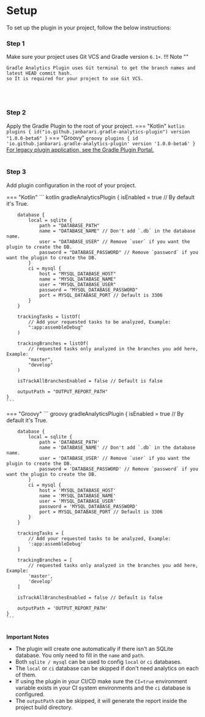 <!--
 MIT License
 Copyright (c) 2022 Mehdi Janbarari (@janbarari)

 Permission is hereby granted, free of charge, to any person obtaining a copy
 of this software and associated documentation files (the "Software"), to deal
 in the Software without restriction, including without limitation the rights
 to use, copy, modify, merge, publish, distribute, sublicense, and/or sell
 copies of the Software, and to permit persons to whom the Software is
 furnished to do so, subject to the following conditions:

 The above copyright notice and this permission notice shall be included in all
 copies or substantial portions of the Software.

 THE SOFTWARE IS PROVIDED "AS IS", WITHOUT WARRANTY OF ANY KIND, EXPRESS OR
 IMPLIED, INCLUDING BUT NOT LIMITED TO THE WARRANTIES OF MERCHANTABILITY,
 FITNESS FOR A PARTICULAR PURPOSE AND NONINFRINGEMENT. IN NO EVENT SHALL THE
 AUTHORS OR COPYRIGHT HOLDERS BE LIABLE FOR ANY CLAIM, DAMAGES OR OTHER
 LIABILITY, WHETHER IN AN ACTION OF CONTRACT, TORT OR OTHERWISE, ARISING FROM,
 OUT OF OR IN CONNECTION WITH THE SOFTWARE OR THE USE OR OTHER DEALINGS IN THE
 SOFTWARE.
-->

# Setup
To set up the plugin in your project, follow the below instructions:

### <strong>Step 1</strong>
Make sure your project uses Git VCS and Gradle version `6.1+`.
!!! Note ""

    Gradle Analytics Plugin uses Git terminal to get the branch names and latest HEAD commit hash. 
    so It is required for your project to use Git VCS.

<br/><br/>

### <strong>Step 2</strong>
Apply the Gradle Plugin to the root of your project.
=== "Kotlin"
    ``` kotlin
    plugins {
        id("io.github.janbarari.gradle-analytics-plugin") version "1.0.0-beta6"
    }
    ```
=== "Groovy"
    ``` groovy
    plugins {
        id 'io.github.janbarari.gradle-analytics-plugin' version '1.0.0-beta6'
    }
    ```
[For legacy plugin application, see the Gradle Plugin Portal.](https://plugins.gradle.org/plugin/io.github.janbarari.gradle-analytics-plugin)
<br/><br/>

### <strong>Step 3</strong> 
Add plugin configuration in the root of your project.

=== "Kotlin"
    ``` kotlin
    gradleAnalyticsPlugin {
        isEnabled = true // By default it's True.

        database {
            local = sqlite {
                path = "DATABASE_PATH"
                name = "DATABASE_NAME" // Don't add `.db` in the database name.
                user = "DATABASE_USER" // Remove `user` if you want the plugin to create the DB.
                password = "DATABASE_PASSWORD" // Remove `password` if you want the plugin to create the DB.
            }
            ci = mysql {
                host = "MYSQL_DATABASE_HOST"
                name = "MYSQL_DATABASE_NAME"
                user = "MYSQL_DATABASE_USER"
                password = "MYSQL_DATABASE_PASSWORD"
                port = MYSQL_DATABASE_PORT // Default is 3306
            }
        }
    
        trackingTasks = listOf(
            // Add your requested tasks to be analyzed, Example:
            ":app:assembleDebug"
        )
    
        trackingBranches = listOf(
            // requested tasks only analyzed in the branches you add here, Example:
            "master",
            "develop"
        )

        isTrackAllBranchesEnabled = false // Default is false

        outputPath = "OUTPUT_REPORT_PATH"
    }
    ```
=== "Groovy"
    ``` groovy
    gradleAnalyticsPlugin {
        isEnabled = true // By default it's True.

        database {
            local = sqlite {
                path = 'DATABASE_PATH'
                name = 'DATABASE_NAME' // Don't add `.db` in the database name.
                user = 'DATABASE_USER' // Remove `user` if you want the plugin to create the DB.
                password = 'DATABASE_PASSWORD' // Remove `password` if you want the plugin to create the DB.
            }
            ci = mysql {
                host = 'MYSQL_DATABASE_HOST'
                name = 'MYSQL_DATABASE_NAME'
                user = 'MYSQL_DATABASE_USER'
                password = 'MYSQL_DATABASE_PASSWORD'
                port = MYSQL_DATABASE_PORT // Default is 3306
            }
        }
    
        trackingTasks = [
            // Add your requested tasks to be analyzed, Example:
            ':app:assembleDebug'
        ]
    
        trackingBranches = [
            // requested tasks only analyzed in the branches you add here, Example:
            'master',
            'develop'
        ]
    
        isTrackAllBranchesEnabled = false // Default is false

        outputPath = 'OUTPUT_REPORT_PATH'
    }
    ```
<br/>
<strong>Important Notes</strong><br/>

- The plugin will create one automatically if there isn't an SQLite database. You only need to fill in the `name` and `path`.
- Both `sqlite / mysql` can be used to config `local` or `ci` databases.
- The `local` or `ci` database can be skipped if don't need analytics on each of them.
- If using the plugin in your CI/CD make sure the `CI=true` environment variable exists in your CI system environments and the `ci` database is configured.
- The `outputPath` can be skipped, it will generate the report inside the project build directory.

<br/>

